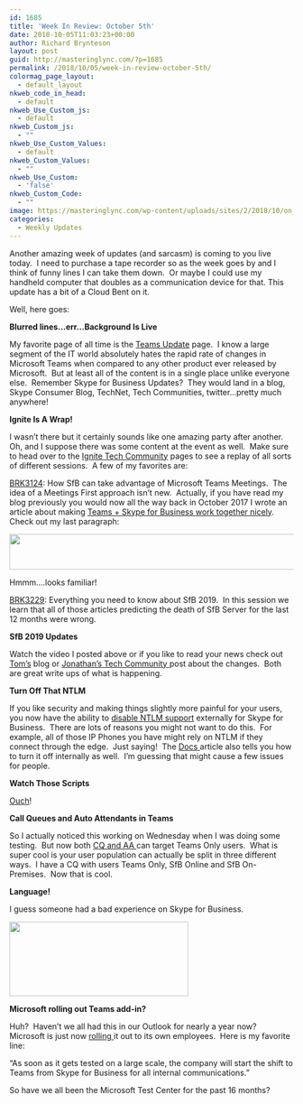 ```yaml
---
id: 1685
title: 'Week In Review: October 5th'
date: 2018-10-05T11:03:23+00:00
author: Richard Brynteson
layout: post
guid: http://masteringlync.com/?p=1685
permalink: /2018/10/05/week-in-review-october-5th/
colormag_page_layout:
  - default_layout
nkweb_code_in_head:
  - default
nkweb_Use_Custom_js:
  - default
nkweb_Custom_js:
  - ""
nkweb_Use_Custom_Values:
  - default
nkweb_Custom_Values:
  - ""
nkweb_Use_Custom:
  - 'false'
nkweb_Custom_Code:
  - ""
image: https://masteringlync.com/wp-content/uploads/sites/2/2018/10/on_the_clouds-1920x1080.jpg
categories:
  - Weekly Updates
---
```

Another amazing week of updates (and sarcasm) is coming to you live today.  I need to purchase a tape recorder so as the week goes by and I think of funny lines I can take them down.  Or maybe I could use my handheld computer that doubles as a communication device for that. This update has a bit of a Cloud Bent on it.

Well, here goes:

**Blurred lines&#8230;err&#8230;Background Is Live**

My favorite page of all time is the <a href="https://support.office.com/en-us/article/What-s-new-in-Microsoft-Teams-d7092a6d-c896-424c-b362-a472d5f105de" target="_blank" rel="noopener">Teams Update</a> page.  I know a large segment of the IT world absolutely hates the rapid rate of changes in Microsoft Teams when compared to any other product ever released by Microsoft.  But at least all of the content is in a single place unlike everyone else.  Remember Skype for Business Updates?  They would land in a blog, Skype Consumer Blog, TechNet, Tech Communities, twitter&#8230;pretty much anywhere!

**Ignite Is A Wrap!**

I wasn&#8217;t there but it certainly sounds like one amazing party after another.  Oh, and I suppose there was some content at the event as well.  Make sure to head over to the <a href="https://myignite.techcommunity.microsoft.com/" target="_blank" rel="noopener">Ignite Tech Community</a> pages to see a replay of all sorts of different sessions.  A few of my favorites are:

<a href="https://myignite.techcommunity.microsoft.com/sessions/65542" target="_blank" rel="noopener">BRK3124</a>: How SfB can take advantage of Microsoft Teams Meetings.  The idea of a Meetings First approach isn&#8217;t new.  Actually, if you have read my blog previously you would now all the way back in October 2017 I wrote an article about making <a href="https://masteringlync.com/2017/10/16/skype-for-business-microsoft-teams/" target="_blank" rel="noopener">Teams + Skype for Business work together nicely</a>.  Check out my last paragraph:

<img class="alignnone size-full wp-image-1687" src="https://masteringlync.com/wp-content/uploads/2018/10/MeetingsFirst.png?resize=768%2C63&#038;ssl=1" alt="" width="768" height="63" /> 

Hmmm&#8230;.looks familiar!

<a href="https://myignite.techcommunity.microsoft.com/sessions/65537" target="_blank" rel="noopener">BRK3229</a>: Everything you need to know about SfB 2019.  In this session we learn that all of those articles predicting the death of SfB Server for the last 12 months were wrong.

**SfB 2019 Updates**

Watch the video I posted above or if you like to read your news check out <a href="http://tomtalks.uk/2018/09/skype-for-business-server-2019-news-from-microsoft-ignite/" target="_blank" rel="noopener">Tom&#8217;s</a> blog or <a href="https://techcommunity.microsoft.com/t5/Skype-for-Business-Ignite-Blog/Ignite-2018-BRK3229-Everything-you-need-to-know-about-Skype-for/ba-p/264448" target="_blank" rel="noopener">Jonathan&#8217;s Tech Community </a>post about the changes.  Both are great write ups of what is happening.

**Turn Off That NTLM**

If you like security and making things slightly more painful for your users, you now have the ability to <a href="https://techcommunity.microsoft.com/t5/Skype-for-Business-Blog/SfB-Server-Now-Supports-Blocking-NTLM-Externally/ba-p/261696" target="_blank" rel="noopener">disable NTLM support</a> externally for Skype for Business.  There are lots of reasons you might not want to do this.  For example, all of those IP Phones you have might rely on NTLM if they connect through the edge.  Just saying!  The <a href="https://techcommunity.microsoft.com/t5/Skype-for-Business-Blog/SfB-Server-Now-Supports-Blocking-NTLM-Externally/ba-p/261696" target="_blank" rel="noopener">Docs </a>article also tells you how to turn it off internally as well.  I&#8217;m guessing that might cause a few issues for people.

**Watch Those Scripts**

<a href="https://www.itnews.com.au/news/cisco-automatically-deleted-vms-hosting-webex-teams-513511" target="_blank" rel="noopener">Ouch</a>!

**Call Queues and Auto Attendants in Teams**

So I actually noticed this working on Wednesday when I was doing some testing.  But now both <a href="https://techcommunity.microsoft.com/t5/Microsoft-Teams-Blog/Answer-Auto-Attendant-and-Call-Queue-calls-directly-from-Teams/ba-p/222382" target="_blank" rel="noopener">CQ and AA </a>can target Teams Only users.  What is super cool is your user population can actually be split in three different ways.  I have a CQ with users Teams Only, SfB Online and SfB On-Premises.  Now that is cool.

**Language!**

I guess someone had a bad experience on Skype for Business.

<img class="alignnone size-full wp-image-1689" src="https://masteringlync.com/wp-content/uploads/2018/10/Hate.png?resize=317%2C132&#038;ssl=1" alt="" width="317" height="132" /> 

**Microsoft rolling out Teams add-in?**

Huh?  Haven&#8217;t we all had this in our Outlook for nearly a year now?  Microsoft is just now <a href="https://www.microsoft.com/itshowcase/blog/microsoft-teams-meeting-add-in-spurs-move-away-from-skype-for-business-inside-microsoft/?_lrsc=9d35dda8-eed6-4757-a8ea-4b7e1efe0c13" target="_blank" rel="noopener">rolling </a>it out to its own employees.  Here is my favorite line:

&#8220;As soon as it gets tested on a large scale, the company will start the shift to Teams from Skype for Business for all internal communications.&#8221;

So have we all been the Microsoft Test Center for the past 16 months?